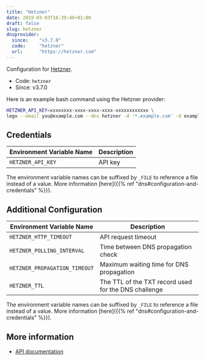 ```yaml
---
title: "Hetzner"
date: 2019-03-03T16:39:46+01:00
draft: false
slug: hetzner
dnsprovider:
  since:    "v3.7.0"
  code:     "hetzner"
  url:      "https://hetzner.com"
---
```


<!-- THIS DOCUMENTATION IS AUTO-GENERATED. PLEASE DO NOT EDIT. -->
<!-- providers/dns/hetzner/hetzner.toml -->
<!-- THIS DOCUMENTATION IS AUTO-GENERATED. PLEASE DO NOT EDIT. -->


Configuration for [Hetzner](https://hetzner.com).


<!--more-->

- Code: `hetzner`
- Since: v3.7.0


Here is an example bash command using the Hetzner provider:

```bash
HETZNER_API_KEY=xxxxxxxx-xxxx-xxxx-xxxx-xxxxxxxxxxxx \
lego --email you@example.com --dns hetzner -d '*.example.com' -d example.com run
```




## Credentials

| Environment Variable Name | Description |
|-----------------------|-------------|
| `HETZNER_API_KEY` | API key |

The environment variable names can be suffixed by `_FILE` to reference a file instead of a value.
More information [here]({{% ref "dns#configuration-and-credentials" %}}).


## Additional Configuration

| Environment Variable Name | Description |
|--------------------------------|-------------|
| `HETZNER_HTTP_TIMEOUT` | API request timeout |
| `HETZNER_POLLING_INTERVAL` | Time between DNS propagation check |
| `HETZNER_PROPAGATION_TIMEOUT` | Maximum waiting time for DNS propagation |
| `HETZNER_TTL` | The TTL of the TXT record used for the DNS challenge |

The environment variable names can be suffixed by `_FILE` to reference a file instead of a value.
More information [here]({{% ref "dns#configuration-and-credentials" %}}).




## More information

- [API documentation](https://dns.hetzner.com/api-docs)

<!-- THIS DOCUMENTATION IS AUTO-GENERATED. PLEASE DO NOT EDIT. -->
<!-- providers/dns/hetzner/hetzner.toml -->
<!-- THIS DOCUMENTATION IS AUTO-GENERATED. PLEASE DO NOT EDIT. -->
